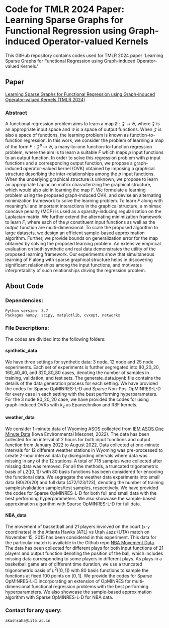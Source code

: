 # Code for TMLR 2024 Paper: Learning Sparse Graphs for Functional Regression using Graph-induced Operator-valued Kernels
This GitHub repository contains codes used for TMLR 2024 paper 'Learning Sparse Graphs for Functional Regression using Graph-induced Operator-valued Kernels.'

## Paper
[Learning Sparse Graphs for Functional Regression using Graph-induced Operator-valued Kernels (TMLR 2024)](https://openreview.net/forum?id=f9l4eiPKpV)

### Abstract
A functional regression problem aims to learn a map $\mathfrak{F}:\mathcal{Z}\mapsto\mathcal{Y}$, where $\mathcal{Z}$ is an appropriate input space and  $\mathcal{Y}$ is a space of output functions. When $\mathcal{Z}$ is also a space of functions, the learning problem is known as function-to-function regression. In this work, we consider the problem of learning a map of the form ${F}:{\mathcal{Z}}^p\mapsto\mathcal{Y}$, a many-to-one function-to-function regression problem, where the aim is to learn a suitable $F$ which maps $p$ input functions to an output function.  In order to solve this regression problem with $p$ input functions and a corresponding output function, we propose a graph-induced operator-valued kernel (OVK) obtained by imposing a graphical structure describing the inter-relationships among the $p$ input functions. When the underlying graphical structure is unknown, we propose to learn an appropriate Laplacian matrix characterizing the graphical structure, which would also aid in learning the map $F$. We formulate a learning problem using the proposed graph-induced OVK, and devise an alternating minimization framework to solve the learning problem. To learn $F$ along with meaningful and important interactions in the graphical structure, a minimax concave penalty (MCP) is used as a sparsity-inducing regularization on the Laplacian matrix. We further extend the alternating minimization framework to learn $F$, where each of the $p$ constituent input functions as well as the output function are multi-dimensional. To scale the proposed algorithm to large datasets, we design an efficient sample-based approximation algorithm. Further, we provide bounds on generalization error for the map obtained by solving the proposed learning problem. An extensive empirical evaluation on both synthetic and real data demonstrates the utility of the proposed learning framework. Our experiments show that simultaneous learning of $F$ along with sparse graphical structure helps in discovering significant relationships among the input functions, and motivates interpretability of such relationships driving the regression problem.


## About Code

### Dependencies:
    Python version: 3.7
    Packages numpy, scipy, matplotlib, cvxopt, networkx

### File Descriptions:
The codes are divided into the following folders:
#### synthetic_data
We have three settings for synthetic data: 3 node, 12 node and 25 node experiments. Each set of experiments is further segregated into 80_20_20, 160_40_40, and 320_80_80 cases, denoting the number of samples in training, validation, and test sets. The generate_data.ipynb file contains the details of the data generation process for each setting. We have provided the codes for Sparse OpMINRES-L-D and Sparse Non-Pos-OpMINRES-L-D for every case in each setting with the best performing hyperparameters. For the 3 node 80_20_20 case, we have provided the codes for using graph-induced OVKs with $k_2$ as Epanechnikov and RBF kernels.
#### weather_data
We consider 1-minute data of Wyoming ASOS collected from [IEM ASOS One Minute Data](https://mesonet.agron.iastate.edu/request/asos/1min.phtml) (Iowa Environmental Mesonet, 2022). The data has been collected for an interval of 2 hours for both input functions and output function from January 2022 to August 2022. Data collected at one-minute intervals for 12 different weather stations in Wyoming was pre-processed to create 2-hour interval data by disregarding intervals where data was missing in any of the 12 stations. A total of 718 samples were collected after missing data was removed. For all the methods, a truncated trigonometric basis of $L2([0, 1])$ with 80 basis functions has been considered for encoding the functional data. We segregate the weather data experiments into small data (80/20/20) and full data (472/123/123), denoting the number of training samples/validation samples/test samples, respectively.  We have provided the codes for Sparse OpMINRES-L-D for both full and small data with the best performing hyperparameters. We also showcase the sample-based approximation algorithm with Sparse OpMINRES-L-D for full data.
#### NBA_data
The movement of basketball and 21 players involved on the court ($\mathtt{x}$-$\mathtt{y}$ coordinates) in the Atlanta Hawks (ATL) vs Utah Jazz (UTA) match on November 15, 2015 has been considered in this experiment. This data for the particular match is available in the Github repo [NBA Movement Data](https://github.com/sealneaward/nba-movement-data). The data has been collected for different plays for both input functions of 21 players and output function denoting the position of the ball, which includes missing data corresponding to some players in different plays. As plays in a basketball game are of different time duration, we use a truncated trigonometric basis of $L^2([0,1])$ with 80 basis functions to sample the functions at fixed 100 points on $[0,1]$. We provide the codes for Sparse OpMINRES-L-D incorporating an extension of OpMINRES for multi-dimensional functional regression problems with the best performing hyperparameters. We also showcase the sample-based approximation algorithm with Sparse OpMINRES-L-D for NBA data.

### Contact for any query:
    akashsaha@iitb.ac.in
